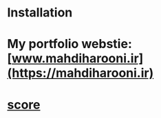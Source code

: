 # Installation
# My portfolio webstie: [www.mahdiharooni.ir](https://mahdiharooni.ir)
# [score](https://scrutinizer-ci.com/g/mahdiharooni-ir/html-template-moodi/badges/quality-score.png?b=main&s=375fbddd67b915df833440ef905aff8a3ec1bc74)